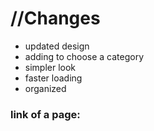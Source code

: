 <h1>//Changes</h1>
<ul>
<li>updated design </li>
<li>adding to choose a category</li>
<li>simpler look</li>
<li>faster loading</li>
<li>organized</li>
</ul>
<h3>link of a page: </h3>

